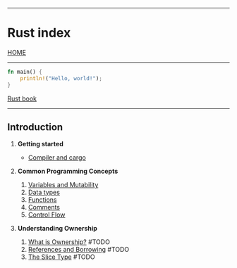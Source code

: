 
---
# Rust index

[HOME](/README.md)

---

```Rust
fn main() {
    println!("Hello, world!");
}
```
[Rust book](https://doc.rust-lang.org/book/)

---

## Introduction

1. **Getting started**
	-  [Compiler and cargo](Programming/Rust/data/01_Intro.md)

3. **Common Programming Concepts**
	1. [Variables and Mutability](Programming/Rust/data/03-1_Variables.md)
	2. [Data types](Programming/Rust/data/03-2_DataTypes.md)
	3. [Functions](Programming/Rust/data/03-3_Functions.md)
	4. [Comments](Programming/Rust/data/03-4_Comments.md)
	5. [Control Flow](Programming/Rust/data/03-5_ControlFlow.md)
4. **Understanding Ownership**
	1. [What is Ownership?](Programming/Rust/data/04-1_Ownership.md) #TODO 
	2. [References and Borrowing](Programming/Rust/data/04-2_Ref&Borrow.md) #TODO 
	3. [The Slice Type](Programming/Rust/data/04-3_SliceType.md) #TODO 